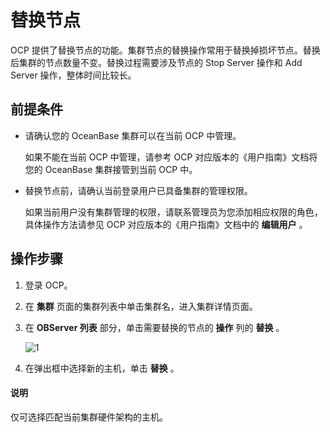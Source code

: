 # 替换节点

OCP 提供了替换节点的功能。集群节点的替换操作常用于替换掉损坏节点。替换后集群的节点数量不变。替换过程需要涉及节点的 Stop Server 操作和 Add Server 操作，整体时间比较长。

## 前提条件

* 请确认您的 OceanBase 集群可以在当前 OCP 中管理。

  如果不能在当前 OCP 中管理，请参考 OCP 对应版本的《用户指南》文档将您的 OceanBase 集群接管到当前 OCP 中。
  
* 替换节点前，请确认当前登录用户已具备集群的管理权限。

  如果当前用户没有集群管理的权限，请联系管理员为您添加相应权限的角色，具体操作方法请参见 OCP 对应版本的《用户指南》文档中的 **编辑用户** 。
  
## 操作步骤

1. 登录 OCP。

2. 在 **集群** 页面的集群列表中单击集群名，进入集群详情页面。

3. 在 **OBServer 列表** 部分，单击需要替换的节点的 **操作** 列的 **替换** 。

   ![1](https://obbusiness-private.oss-cn-shanghai.aliyuncs.com/doc/img/observer-enterprise/V4.0.0/user-guide/exchange-observer.png)

4. 在弹出框中选择新的主机，单击 **替换** 。

  <main id="notice" type='explain'>
    <h4>说明</h4>
    <p>仅可选择匹配当前集群硬件架构的主机。</p>
  </main>
